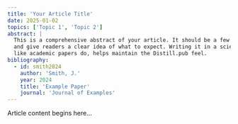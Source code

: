 ```yaml
---
title: 'Your Article Title'
date: 2025-01-02
topics: ['Topic 1', 'Topic 2']
abstract: |
  This is a comprehensive abstract of your article. It should be a few sentences long
  and give readers a clear idea of what to expect. Writing it in a scientific style,
  like academic papers do, helps maintain the Distill.pub feel.
bibliography:
  - id: smith2024
    author: 'Smith, J.'
    year: 2024
    title: 'Example Paper'
    journal: 'Journal of Examples'
---
```


Article content begins here...
